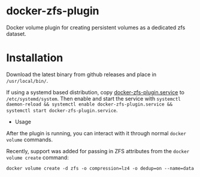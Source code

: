 # docker-zfs-plugin
Docker volume plugin for creating persistent volumes as a dedicated zfs dataset.

# Installation

Download the latest binary from github releases and place in `/usr/local/bin/`.

If using a systemd based distribution, copy
[docker-zfs-plugin.service](docker-zfs-plugin.service) to `/etc/systemd/system`.
Then enable and start the service with `systemctl daemon-reload && systemctl
enable docker-zfs-plugin.service && systemctl start docker-zfs-plugin.service`.

* Usage

After the plugin is running, you can interact with it through normal `docker volume` commands.

Recently, support was added for passing in ZFS attributes from the `docker volume create` command:

`docker volume create -d zfs -o compression=lz4 -o dedup=on --name=data`
